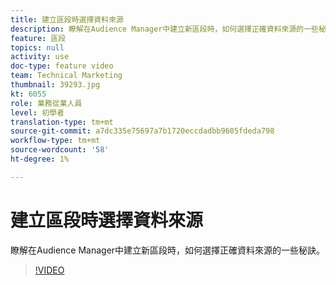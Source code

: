 ```yaml
---
title: 建立區段時選擇資料來源
description: 瞭解在Audience Manager中建立新區段時，如何選擇正確資料來源的一些秘訣。
feature: 區段
topics: null
activity: use
doc-type: feature video
team: Technical Marketing
thumbnail: 39293.jpg
kt: 6055
role: 業務從業人員
level: 初學者
translation-type: tm+mt
source-git-commit: a7dc335e75697a7b1720eccdadbb9605fdeda798
workflow-type: tm+mt
source-wordcount: '58'
ht-degree: 1%

---
```



# 建立區段時選擇資料來源

瞭解在Audience Manager中建立新區段時，如何選擇正確資料來源的一些秘訣。

>[!VIDEO](https://video.tv.adobe.com/v/39293/?quality=12&learn=on)
